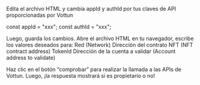 Edita el archivo HTML y cambia appId y authId por tus claves de API proporcionadas por Vottun

const appId = "xxx";
const authId = "xxx";



Luego, guarda los cambios. Abre el archivo HTML en tu navegador, escribe los valores deseados para:
Red (Network)
Dirección del contrato NFT (NFT contract address)
TokenId
Dirección de la cuenta a validar (Account address to validate)

Haz clic en el botón “comprobar” para realizar la llamada a las APIs de Vottun. Luego, ¡la respuesta mostrará si es propietario o no!